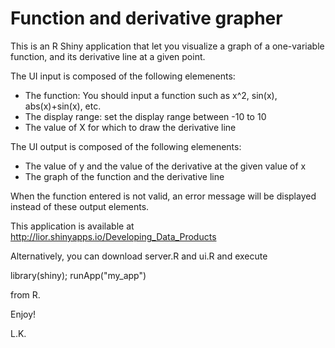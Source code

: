 Function and derivative grapher
===

This is an R Shiny application that let you visualize a graph of a one-variable function, and its derivative line at a given point.

The UI input is composed of the following elemenents:
- The function: You should input a function such as x^2, sin(x), abs(x)+sin(x), etc.
- The display range: set the display range between -10 to 10
- The value of X for which to draw the derivative line

The UI output is composed of the following elemenents:
- The value of y and the value of the derivative at the given value of x
- The graph of the function and the derivative line

When the function entered is not valid, an error message will be displayed instead of these output elements.



This application is available at http://lior.shinyapps.io/Developing_Data_Products



Alternatively, you can download server.R and ui.R and execute 

library(shiny); runApp("my_app")

from R.



Enjoy!

L.K.
